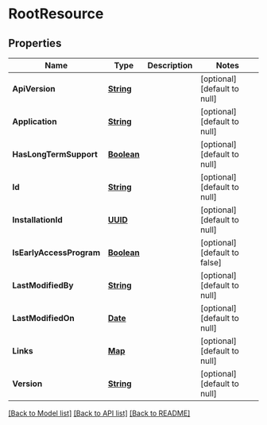 # RootResource
## Properties

Name | Type | Description | Notes
------------ | ------------- | ------------- | -------------
**ApiVersion** | [**String**](string.md) |  | [optional] [default to null]
**Application** | [**String**](string.md) |  | [optional] [default to null]
**HasLongTermSupport** | [**Boolean**](boolean.md) |  | [optional] [default to null]
**Id** | [**String**](string.md) |  | [optional] [default to null]
**InstallationId** | [**UUID**](UUID.md) |  | [optional] [default to null]
**IsEarlyAccessProgram** | [**Boolean**](boolean.md) |  | [optional] [default to false]
**LastModifiedBy** | [**String**](string.md) |  | [optional] [default to null]
**LastModifiedOn** | [**Date**](DateTime.md) |  | [optional] [default to null]
**Links** | [**Map**](string.md) |  | [optional] [default to null]
**Version** | [**String**](string.md) |  | [optional] [default to null]

[[Back to Model list]](../README.md#documentation-for-models) [[Back to API list]](../README.md#documentation-for-api-endpoints) [[Back to README]](../README.md)

